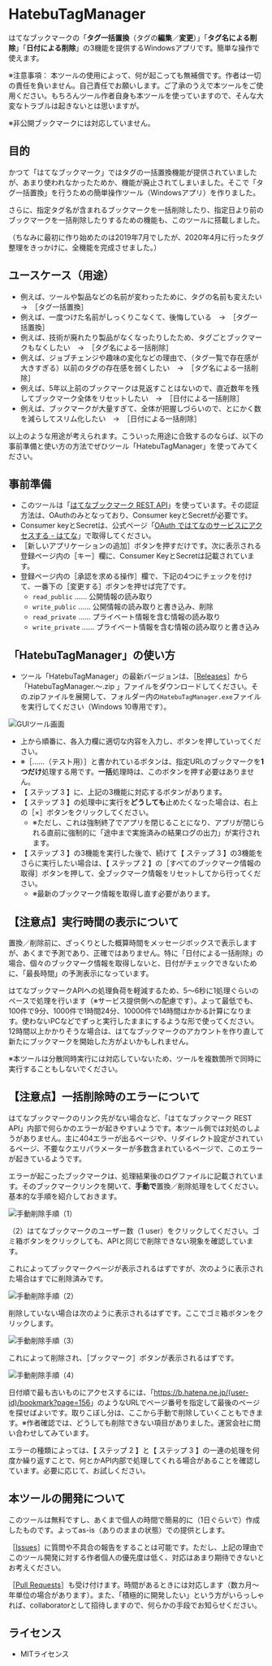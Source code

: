 HatebuTagManager
====================================

はてなブックマークの「**タグ一括置換**（タグの**編集**／**変更**）」「**タグ名による削除**」「**日付による削除**」の3機能を提供するWindowsアプリです。簡単な操作で使えます。

※注意事項： 本ツールの使用によって、何が起こっても無補償です。作者は一切の責任を負いません。自己責任でお願いします。ご了承のうえで本ツールをご使用ください。もちろんツール作者自身も本ツールを使っていますので、そんな大変なトラブルは起きないとは思いますが。

※非公開ブックマークには対応していません。

目的
-------------------------------------------------------------------

かつて「はてなブックマーク」ではタグの一括置換機能が提供されていましたが、あまり使われなかったためか、機能が廃止されてしまいました。そこで「タグ一括置換」を行うための簡単操作ツール（Windowsアプリ）を作りました。

さらに、指定タグ名が含まれるブックマークを一括削除したり、指定日より前のブックマークを一括削除したりするための機能も、このツールに搭載しました。

（ちなみに最初に作り始めたのは2019年7月でしたが、2020年4月に行ったタグ整理をきっかけに、全機能を完成させました。）

ユースケース（用途）
-------------------------------------------------------------------

- 例えば、ツールや製品などの名前が変わったために、タグの名前も変えたい　→　［タグ一括置換］
- 例えば、一度つけた名前がしっくりこなくて、後悔している　→　［タグ一括置換］
- 例えば、技術が廃れたり製品がなくなったりしたため、タグごとブックマークもなくしたい　→　［タグ名による一括削除］
- 例えば、ジョブチェンジや趣味の変化などの理由で、（タグ一覧で存在感が大きすぎる）以前のタグの存在感を弱くしたい　→　［タグ名による一括削除］
- 例えば、5年以上前のブックマークは見返すことはないので、直近数年を残してブックマーク全体をリセットしたい　→　［日付による一括削除］
- 例えば、ブックマークが大量すぎて、全体が把握しづらいので、とにかく数を減らしてスリム化したい　→　［日付による一括削除］

以上のような用途が考えられます。こういった用途に合致するのならば、以下の事前準備と使い方の方法でぜひツール「HatebuTagManager」を使ってみてください。

事前準備
-------------------------------------------------------------------

- このツールは「[はてなブックマーク REST API](http://developer.hatena.ne.jp/ja/documents/bookmark/apis/rest)」を使っています。その認証方法は、OAuthのみとなっており、Consumer keyとSecretが必要です。
- Consumer keyとSecretは、公式ページ「[OAuth ではてなのサービスにアクセスする - はてな](https://www.hatena.ne.jp/misshiki/config/auth/develop)」で取得してください。
- ［新しいアプリケーションの追加］ボタンを押すだけです。次に表示される登録ページ内の［キー］欄に、Consumer KeyとSecretは記載されています。
- 登録ページ内の［承認を求める操作］欄で、下記の4つにチェックを付けて、一番下の［変更する］ボタンを押せば完了です。
  - `read_public` …… 公開情報の読み取り
  - `write_public` …… 公開情報の読み取りと書き込み、削除
  - `read_private` …… プライベート情報を含む情報の読み取り
  - `write_private` …… プライベート情報を含む情報の読み取りと書き込み

「HatebuTagManager」の使い方
-------------------------------------------------------------------

- ツール「HatebuTagManager」の最新バージョンは、［[Releases](https://github.com/isshiki/HatebuTagManager/releases)］から「HatebuTagManager.～.zip
」ファイルをダウンロードしてください。その.zipファイルを展開して、フォルダー内の`HatebuTagManager.exe`ファイルを実行してください（Windows 10専用です）。

![GUIツール画面](docs/hatebu-tag-manager.png)

- 上から順番に、各入力欄に適切な内容を入力し、ボタンを押していってください。
- ※［……（テスト用）］と書かれているボタンは、指定URLのブックマークを**1つだけ**処理する用です。**一括**処理時は、このボタンを押す必要はありません。
- 【 ステップ 3 】に、上記の3機能に対応するボタンがあります。
- 【 ステップ 3 】の処理中に実行を**どうしても**止めたくなった場合は、右上の［×］ボタンをクリックしてください。
  - ※ただし、これは強制終了でアプリを閉じることになり、アプリが閉じられる直前に強制的に「途中まで実施済みの結果ログの出力」が実行されます。
- 【 ステップ 3 】の3機能を実行した後で、続けて【 ステップ 3 】の3機能をさらに実行したい場合は、【 ステップ 2 】の［すべてのブックマーク情報の取得］ボタンを押して、全ブックマーク情報をリセットしてから行ってください。
  - ※最新のブックマーク情報を取得し直す必要があります。

【注意点】実行時間の表示について
-------------------------------------------------------------------

置換／削除前に、ざっくりとした概算時間をメッセージボックスで表示しますが、あくまで予測であり、正確ではありません。特に「日付による一括削除」の場合、個々のブックマーク情報を取得しないと、日付がチェックできないために、「最長時間」の予測表示になっています。

はてなブックマークAPIへの処理負荷を軽減するため、5～6秒に1処理ぐらいのペースで処理を行います（※サービス提供側への配慮です）。よって最低でも、100件で9分、1000件で1時間24分、10000件で14時間はかかる計算になります。使わないPCなどでずっと実行したままにするような形で使ってください。12時間以上かかりそうな場合は、はてなブックマークのアカウントを作り直して新たにブックマークを開始した方がよいかもしれません。

※本ツールは分散同時実行には対応していないため、ツールを複数箇所で同時に実行することもしないでください。

【注意点】一括削除時のエラーについて
-------------------------------------------------------------------

はてなブックマークのリンク先がない場合など、「はてなブックマーク REST API」内部で何らかのエラーが起きやすいようです。本ツール側では対処のしようがありません。主に404エラーが出るページや、リダイレクト設定がされているページ、不要なクエリパラメーターが多数含まれているページで、このエラーが起きているようです。

エラーが起こったブックマークは、処理結果後のログファイルに記載されています。そのブックマークリンクを開いて、**手動で**置換／削除処理をしてください。基本的な手順を紹介しておきます。

![手動削除手順（1）](docs/manual-del-1.png)

（2）はてなブックマークのユーザー数（1 user）をクリックしてください。ゴミ箱ボタンをクリックしても、APIと同じで削除できない現象を確認しています。

これによってブックマークページが表示されるはずですが、次のように表示された場合はすでに削除済みです。

![手動削除手順（2）](docs/manual-del-2.png)

削除していない場合は次のように表示されるはずです。ここでゴミ箱ボタンをクリックします。

![手動削除手順（3）](docs/manual-del-3.png)

これによって削除され、［ブックマーク］ボタンが表示されるはずです。

![手動削除手順（4）](docs/manual-del-4.png)

日付順で最も古いものにアクセスするには、「<https://b.hatena.ne.jp/(user-id)/bookmark?page=156>」のようなURLでページ番号を指定して最後のページを探せばよいです。取りこぼし分は、ここから手動で削除していくこともできます。※作者確認では、どうしても削除できない項目がありました。運営会社に問い合わせしてみています。

エラーの種類によっては、【 ステップ 2 】と【 ステップ 3 】の一連の処理を何度か繰り返すことで、何とかAPI内部で処理してくれる場合があることを確認しています。必要に応じて、お試しください。

本ツールの開発について
-------------------------------------------------------------------

このツールは無料ですし、あくまで個人の時間で簡易的に（1日ぐらいで）作成したものです。よってas-is（ありのままの状態）での提供とします。

［[Issues](https://github.com/isshiki/HatebuTagManager/issues)］に質問や不具合の報告をすることは可能です。ただし、上記の理由でこのツール開発に対する作者個人の優先度は低く、対応はあまり期待できないとお考えください。

［[Pull Requests](https://github.com/isshiki/HatebuTagManager/pulls)］も受け付けます。時間があるときには対応します（数カ月～年単位の場合があります）。また、「積極的に開発したい」という方がいらっしゃれば、collaboratorとして招待しますので、何らかの手段でお知らせください。

ライセンス
-------------------------------------------------------------------

- MITライセンス
